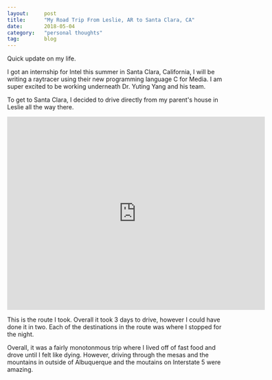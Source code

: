 ```yaml
---
layout: 	post
title:  	"My Road Trip From Leslie, AR to Santa Clara, CA"
date:   	2018-05-04
category: 	"personal thoughts"
tag:		blog
---
```


Quick update on my life.

I got an internship for Intel this summer in Santa Clara, California, I 
will be writing a raytracer using their new programming language C for Media.
I am super excited to be working underneath Dr. Yuting Yang and his team.

To get to Santa Clara, I decided to drive directly from my parent's house in 
Leslie all the way there.

<center><iframe src="https://www.google.com/maps/embed?pb=!1m40!1m12!1m3!1d13271004.686482316!2d-116.22066828492524!3d35.70182977121161!2m3!1f0!2f0!3f0!3m2!1i1024!2i768!4f13.1!4m25!3e0!4m5!1s0x87cdfc393e4154a1%3A0x1a65fe8494fbdbde!2sLeslie%2C+AR!3m2!1d35.830354299999996!2d-92.55793969999999!4m5!1s0x872fa8161db2d857%3A0x550fb4980e35323c!2sHolbrook%2C+AZ!3m2!1d34.902248199999995!2d-110.15817679999999!4m5!1s0x80ea6bc8b994cb0d%3A0x59360c0998fe74c8!2sBakersfield%2C+CA!3m2!1d35.3732921!2d-119.01871249999999!4m5!1s0x808fca35f0428aa9%3A0xc027e4a84b236e66!2s2078+Main+St%2C+Santa+Clara%2C+CA+95050!3m2!1d37.3595283!2d-121.9521771!5e0!3m2!1sen!2sus!4v1526774938426" width="600" height="450" frameborder="0" style="border:0" allowfullscreen></iframe></center>

This is the route I took. Overall it took 3 days to drive, however I could have 
done it in two. Each of the destinations in the route was where I stopped for the night.

Overall, it was a fairly monotonmous trip where I lived off of fast food and drove 
until I felt like dying. However, driving through the mesas and the mountains in 
outside of Albuquerque and the moutains on Interstate 5 were amazing.
